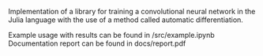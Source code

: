 Implementation of a library for training a convolutional neural network in the Julia language with the use of a method called automatic differentiation.

Example usage with results can be found in /src/example.ipynb
Documentation report can be found in docs/report.pdf
